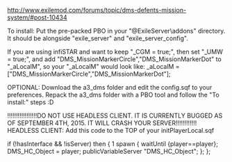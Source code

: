 http://www.exilemod.com/forums/topic/dms-defents-mission-system/#post-10434 


To install:
Put the pre-packed PBO in your "@ExileServer\addons\" directory. It should be alongside "exile_server" and "exile_server_config".

If you are using infiSTAR and want to keep "_CGM = true;", then set "_UMW = true;", and add "DMS_MissionMarkerCircle","DMS_MissionMarkerDot" to "_aLocalM",
so your "_aLocalM" would look like:
_aLocalM = ["DMS_MissionMarkerCircle","DMS_MissionMarkerDot"];


OPTIONAL:
Download the a3_dms folder and edit the config.sqf to your preferences.
Repack the a3_dms folder with a PBO tool and follow the "To install:" steps :D


!!!!!!!!!!!!!!!!!DO NOT USE HEADLESS CLIENT. IT IS CURRENTLY BUGGED AS OF SEPTEMBER 4TH, 2015. IT WILL CRASH YOUR SERVER!!!!!!!!!!!!
HEADLESS CLIENT:
Add this code to the TOP of your initPlayerLocal.sqf

if (!hasInterface && !isServer) then
{
	1 spawn
	{
		waitUntil {player==player};
		DMS_HC_Object = player;
		publicVariableServer "DMS_HC_Object";
	};
};